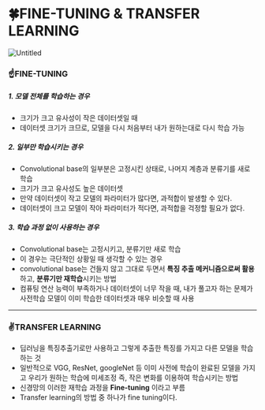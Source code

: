 # 🍀FINE-TUNING & TRANSFER LEARNING
![Untitled](https://github.com/AYEOOON/AI-project/assets/101050134/6e955d29-aeb7-4a59-b3c4-2c493d3af7fd)


### ☝FINE-TUNING
##### 1. 모델 전체를 학습하는 경우
- 크기가 크고 유사성이 작은 데이터셋일 때
- 데이터셋 크기가 크므로, 모델을 다시 처음부터 내가 원하는대로 다시 학습 가능

##### 2. 일부만 학습시키는 경우
- Convolutional base의 일부분은 고정시킨 상태로, 나머지 계층과 분류기를 새로 학습
- 크기가 크고 유사성도 높은 데이터셋
- 만약 데이터셋이 작고 모델의 파라미터가 많다면, 과적합이 발생할 수 있다.
- 데이터셋이 크고 모델이 작아 파라미터가 적다면, 과적합을 걱정할 필요가 없다.

##### 3. 학습 과정 없이 사용하는 경우
- Convolutional base는 고정시키고, 분류기만 새로 학습
- 이 경우는 극단적인 상황일 때 생각할 수 있는 경우
- convolutional base는 건들지 않고 그대로 두면서 **특징 추출 메커니즘으로써 활용**하고, **분류기만 재학습**시키는 방법
- 컴퓨팅 연산 능력이 부족하거나 데이터셋이 너무 작을 때, 내가 풀고자 하는 문제가 사전학습 모델이 이미 학습한 데이터셋과 매우 비슷할 때 사용

----------------------------------------------

### ✌TRANSFER LEARNING
- 딥러닝을 특징추출기로만 사용하고 그렇게 추출한 특징를 가지고 다른 모델을 학습하는 것
- 일반적으로 VGG, ResNet, googleNet 등 이미 사전에 학습이 완료된 모델을 가지고 우리가 원하는 학습에 미세조정 즉, 작은 변화를 이용하여 학습시키는 방법
- 신경망의 이러한 재학습 과정을 **Fine-tuning** 이라고 부름
- Transfer learning의 방법 중 하나가 fine tuning이다.
